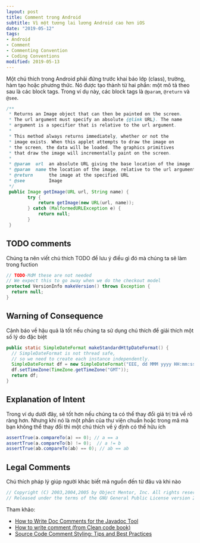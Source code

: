 ```yaml
---
layout: post
title: Comment trong Android
subtitle: Vì một tương lai lương Android cao hơn iOS
date: "2019-05-12"
tags:
- Android
- Comment
- Commenting Convention
- Coding Conventions
modified: 2019-05-13
---
```


Một chú thích trong Android phải đứng trước khai báo lớp (class), trường, hàm tạo hoặc phương thức. Nó được tạo thành từ hai phần: một mô tả theo sau là các block tags. Trong ví dụ này, các block tags là `@param`, `@return` và `@see`.
```java
/**
 * Returns an Image object that can then be painted on the screen. 
 * The url argument must specify an absolute {@link URL}. The name
 * argument is a specifier that is relative to the url argument. 
 * 
 * This method always returns immediately, whether or not the 
 * image exists. When this applet attempts to draw the image on
 * the screen, the data will be loaded. The graphics primitives 
 * that draw the image will incrementally paint on the screen. 
 *
 * @param  url  an absolute URL giving the base location of the image
 * @param  name the location of the image, relative to the url argument
 * @return      the image at the specified URL
 * @see         Image
 */
 public Image getImage(URL url, String name) {
        try {
            return getImage(new URL(url, name));
        } catch (MalformedURLException e) {
            return null;
        }
 }
```

## TODO comments
Chúng ta nên viết chú thích TODO để lưu ý điều gì đó mà chúng ta sẽ làm trong fuction
```java
// TODO-MdM these are not needed
// We expect this to go away when we do the checkout model
protected VersionInfo makeVersion() throws Exception {
  return null;
}
```

## Warning of Consequence
Cảnh báo về hậu quả là tốt nếu chúng ta sử dụng chú thích để giải thích một số lý do đặc biệt
```java
public static SimpleDateFormat makeStandardHttpDateFormat() {
  // SimpleDateFormat is not thread safe,
  // so we need to create each instance independently.
  SimpleDateFormat df = new SimpleDateFormat("EEE, dd MMM yyyy HH:mm:ss z");
  df.setTimeZone(TimeZone.getTimeZone("GMT"));
  return df;
}
```

## Explanation of Intent
Trong ví dụ dưới đây, sẽ tốt hơn nếu chúng ta có thể thay đổi giá trị trả về rõ ràng hơn. Nhưng khi nó là một phần của thư viện chuẩn hoặc trong mã mà bạn không thể thay đổi thì một chú thích về ý định có thể hữu ích
```java
assertTrue(a.compareTo(a) == 0); // a == a
assertTrue(a.compareTo(b) != 0);  // a != b
assertTrue(ab.compareTo(ab) == 0); // ab == ab
```

## Legal Comments
Chú thích pháp lý giúp người khác biết mã nguồn đến từ đâu và khi nào
```java
// Copyright (C) 2003,2004,2005 by Object Mentor, Inc. All rights reserved.
// Released under the terms of the GNU General Public License version 2 or later.
```

Tham khảo:
- [How to Write Doc Comments for the Javadoc Tool](https://www.oracle.com/technetwork/java/javase/documentation/index-137868.html)
- [How to write comment (from Clean code book)](https://viblo.asia/p/how-to-write-comment-from-clean-code-book-1VgZv3nYlAw)
- [Source Code Comment Styling: Tips and Best Practices](https://www.hongkiat.com/blog/source-code-comment-styling-tips/)
